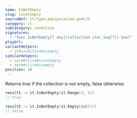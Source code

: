 ```yaml
---
name: IsNotEmpty
slug: isnotempty
sourceRef: it/type_manipulation.go#L59
category: it
subCategory: condition
signatures:
  - "func IsNotEmpty[T any](collection iter.Seq[T]) bool"
playUrl: 
variantHelpers:
  - it#condition#isempty
similarHelpers:
  - core#slice#isnotempty
  - core#slice#isempty
position: 10
---
```


Returns true if the collection is not empty, false otherwise.

```go
result1 := it.IsNotEmpty(it.Range(1, 5))
// true

result2 := it.IsNotEmpty(it.Empty[int]())
// false
```